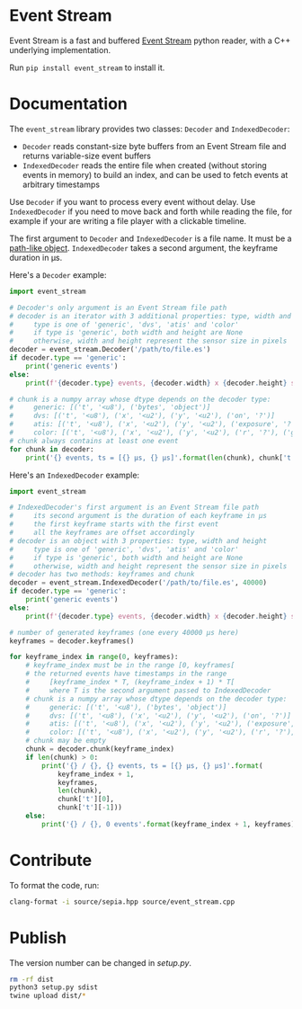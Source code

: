 # Event Stream

Event Stream is a fast and buffered [Event Stream](http://github.com/neuromorphic-paris/event_stream) python reader, with a C++ underlying implementation.

Run `pip install event_stream` to install it.

# Documentation

The `event_stream` library provides two classes: `Decoder` and `IndexedDecoder`:
- `Decoder` reads constant-size byte buffers from an Event Stream file and returns variable-size event buffers
- `IndexedDecoder` reads the entire file when created (without storing events in memory) to build an index, and can be used to fetch events at arbitrary timestamps

Use `Decoder` if you want to process every event without delay. Use `IndexedDecoder` if you need to move back and forth while reading the file, for example if your are writing a file player with a clickable timeline.

The first argument to `Decoder` and `IndexedDecoder` is a file name. It must be a [path-like object](https://docs.python.org/3/glossary.html#term-path-like-object). `IndexedDecoder` takes a second argument, the keyframe duration in µs.

Here's a `Decoder` example:
```python
import event_stream

# Decoder's only argument is an Event Stream file path
# decoder is an iterator with 3 additional properties: type, width and height
#     type is one of 'generic', 'dvs', 'atis' and 'color'
#     if type is 'generic', both width and height are None
#     otherwise, width and height represent the sensor size in pixels
decoder = event_stream.Decoder('/path/to/file.es')
if decoder.type == 'generic':
    print('generic events')
else:
    print(f'{decoder.type} events, {decoder.width} x {decoder.height} sensor')

# chunk is a numpy array whose dtype depends on the decoder type:
#     generic: [('t', '<u8'), ('bytes', 'object')]
#     dvs: [('t', '<u8'), ('x', '<u2'), ('y', '<u2'), ('on', '?')]
#     atis: [('t', '<u8'), ('x', '<u2'), ('y', '<u2'), ('exposure', '?'), ('polarity', '?')]
#     color: [('t', '<u8'), ('x', '<u2'), ('y', '<u2'), ('r', '?'), ('g', '?'), ('b', '?')]
# chunk always contains at least one event
for chunk in decoder:
    print('{} events, ts = [{} µs, {} µs]'.format(len(chunk), chunk['t'][0], chunk['t'][-1]))
```

Here's an `IndexedDecoder` example:

```python
import event_stream

# IndexedDecoder's first argument is an Event Stream file path
#     its second argument is the duration of each keyframe in µs
#     the first keyframe starts with the first event
#     all the keyframes are offset accordingly
# decoder is an object with 3 properties: type, width and height 
#     type is one of 'generic', 'dvs', 'atis' and 'color'
#     if type is 'generic', both width and height are None
#     otherwise, width and height represent the sensor size in pixels
# decoder has two methods: keyframes and chunk
decoder = event_stream.IndexedDecoder('/path/to/file.es', 40000)
if decoder.type == 'generic':
    print('generic events')
else:
    print(f'{decoder.type} events, {decoder.width} x {decoder.height} sensor')

# number of generated keyframes (one every 40000 µs here)
keyframes = decoder.keyframes()

for keyframe_index in range(0, keyframes):
    # keyframe_index must be in the range [0, keyframes[
    # the returned events have timestamps in the range
    #     [keyframe_index * T, (keyframe_index + 1) * T[
    #     where T is the second argument passed to IndexedDecoder
    # chunk is a numpy array whose dtype depends on the decoder type:
    #     generic: [('t', '<u8'), ('bytes', 'object')]
    #     dvs: [('t', '<u8'), ('x', '<u2'), ('y', '<u2'), ('on', '?')]
    #     atis: [('t', '<u8'), ('x', '<u2'), ('y', '<u2'), ('exposure', '?'), ('polarity', '?')]
    #     color: [('t', '<u8'), ('x', '<u2'), ('y', '<u2'), ('r', '?'), ('g', '?'), ('b', '?')]
    # chunk may be empty
    chunk = decoder.chunk(keyframe_index)
    if len(chunk) > 0:
        print('{} / {}, {} events, ts = [{} µs, {} µs]'.format(
            keyframe_index + 1,
            keyframes,
            len(chunk),
            chunk['t'][0],
            chunk['t'][-1]))
    else:
        print('{} / {}, 0 events'.format(keyframe_index + 1, keyframes))
```

# Contribute

To format the code, run:
```sh
clang-format -i source/sepia.hpp source/event_stream.cpp
```

# Publish

The version number can be changed in *setup.py*.

```sh
rm -rf dist
python3 setup.py sdist
twine upload dist/*
```
